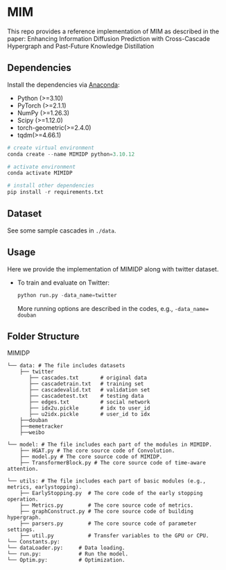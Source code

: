 # MIM

This repo provides a reference implementation of MIM as described in the paper:
Enhancing Information Diffusion Prediction with Cross-Cascade Hypergraph and Past-Future Knowledge Distillation

## Dependencies

Install the dependencies via [Anaconda](https://www.anaconda.com/):

+ Python (>=3.10)
+ PyTorch (>=2.1.1)
+ NumPy (>=1.26.3)
+ Scipy (>=1.12.0)
+ torch-geometric(>=2.4.0)
+ tqdm(>=4.66.1)

```python
# create virtual environment
conda create --name MIMIDP python=3.10.12

# activate environment
conda activate MIMIDP

# install other dependencies
pip install -r requirements.txt
```

## Dataset

See some sample cascades in `./data`.

## Usage

Here we provide the implementation of MIMIDP along with twitter dataset.

+ To train and evaluate on Twitter:
  
  ```python
  python run.py -data_name=twitter
  ```
  
  More running options are described in the codes, e.g., `-data_name= douban`

## Folder Structure

MIMIDP

```
└── data: # The file includes datasets
    ├── twitter
       ├── cascades.txt       # original data
       ├── cascadetrain.txt   # training set
       ├── cascadevalid.txt   # validation set
       ├── cascadetest.txt    # testing data
       ├── edges.txt          # social network
       ├── idx2u.pickle       # idx to user_id
       ├── u2idx.pickle       # user_id to idx
    ├──douban
    ├──memetracker
    ├──weibo

└── model: # The file includes each part of the modules in MIMIDP.
    ├── HGAT.py # The core source code of Convolution.
    ├── model.py # The core source code of MIMIDP.
    ├── TransformerBlock.py # The core source code of time-aware attention.

└── utils: # The file includes each part of basic modules (e.g., metrics, earlystopping).
    ├── EarlyStopping.py  # The core code of the early stopping operation.
    ├── Metrics.py        # The core source code of metrics.
    ├── graphConstruct.py # The core source code of building hypergraph.
    ├── parsers.py        # The core source code of parameter settings.
    ├── util.py           # Transfer variables to the GPU or CPU.
└── Constants.py:    
└── dataLoader.py:     # Data loading.
└── run.py:            # Run the model.
└── Optim.py:          # Optimization.
```
